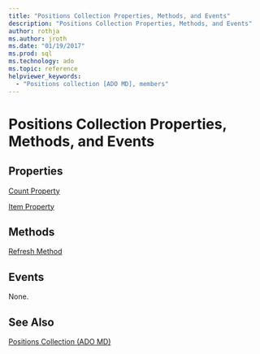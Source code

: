 ```yaml
---
title: "Positions Collection Properties, Methods, and Events"
description: "Positions Collection Properties, Methods, and Events"
author: rothja
ms.author: jroth
ms.date: "01/19/2017"
ms.prod: sql
ms.technology: ado
ms.topic: reference
helpviewer_keywords:
  - "Positions collection [ADO MD], members"
---
```

# Positions Collection Properties, Methods, and Events
## Properties  
 [Count Property](../ado-api/count-property-ado.md)  
  
 [Item Property](../ado-api/item-property-ado.md)  
  
## Methods  
 [Refresh Method](../ado-api/refresh-method-ado.md)  
  
## Events  
 None.  
  
## See Also  
 [Positions Collection (ADO MD)](./positions-collection-ado-md.md)